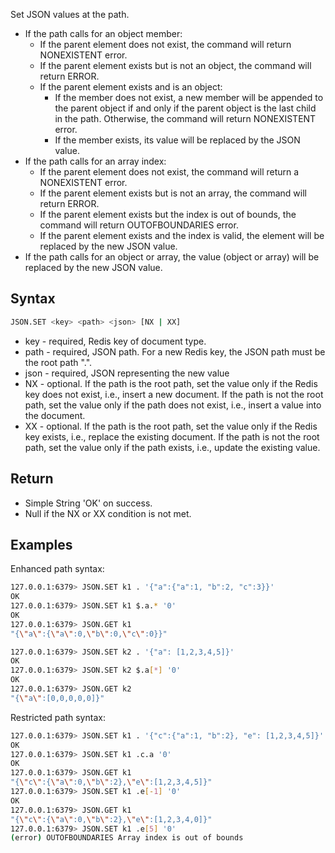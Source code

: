 Set JSON values at the path.


* If the path calls for an object member:
    * If the parent element does not exist, the command will return NONEXISTENT error.
    * If the parent element exists but is not an object, the command will return ERROR.
    * If the parent element exists and is an object:
        * If the member does not exist, a new member will be appended to the parent object if and only if the parent object is the last child in the path.
        Otherwise, the command will return NONEXISTENT error.
        * If the member exists, its value will be replaced by the JSON value.
* If the path calls for an array index:
    * If the parent element does not exist, the command will return a NONEXISTENT error.
    * If the parent element exists but is not an array, the command will return ERROR.
    * If the parent element exists but the index is out of bounds, the command will return OUTOFBOUNDARIES error.
    * If the parent element exists and the index is valid, the element will be replaced by the new JSON value.
* If the path calls for an object or array, the value (object or array) will be replaced by the new JSON value.

## Syntax

```bash
JSON.SET <key> <path> <json> [NX | XX]
```

* key - required, Redis key of document type.
* path - required, JSON path. For a new Redis key, the JSON path must be the root path ".".
* json - required, JSON representing the new value
* NX - optional. If the path is the root path, set the value only if the Redis key does not exist, i.e., insert a new document.
  If the path is not the root path, set the value only if the path does not exist, i.e., insert a value into the document.
* XX - optional. If the path is the root path, set the value only if the Redis key exists, i.e., replace the existing document.
  If the path is not the root path, set the value only if the path exists, i.e., update the existing value.

## Return

* Simple String 'OK' on success.
* Null if the NX or XX condition is not met.

## Examples

Enhanced path syntax:

```bash
127.0.0.1:6379> JSON.SET k1 . '{"a":{"a":1, "b":2, "c":3}}'
OK
127.0.0.1:6379> JSON.SET k1 $.a.* '0'
OK
127.0.0.1:6379> JSON.GET k1
"{\"a\":{\"a\":0,\"b\":0,\"c\":0}}"

127.0.0.1:6379> JSON.SET k2 . '{"a": [1,2,3,4,5]}'
OK
127.0.0.1:6379> JSON.SET k2 $.a[*] '0'
OK
127.0.0.1:6379> JSON.GET k2
"{\"a\":[0,0,0,0,0]}"
```

Restricted path syntax:

```bash
127.0.0.1:6379> JSON.SET k1 . '{"c":{"a":1, "b":2}, "e": [1,2,3,4,5]}'
OK
127.0.0.1:6379> JSON.SET k1 .c.a '0'
OK
127.0.0.1:6379> JSON.GET k1
"{\"c\":{\"a\":0,\"b\":2},\"e\":[1,2,3,4,5]}"
127.0.0.1:6379> JSON.SET k1 .e[-1] '0'
OK
127.0.0.1:6379> JSON.GET k1
"{\"c\":{\"a\":0,\"b\":2},\"e\":[1,2,3,4,0]}"
127.0.0.1:6379> JSON.SET k1 .e[5] '0'
(error) OUTOFBOUNDARIES Array index is out of bounds
```
